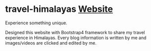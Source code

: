 # travel-himalayas [Website](http://reise-himalaya.com/)
Experience something unique.

Designed this website with Bootstrap4 framework to share my travel experience in Himalayas.
Every blog information is written by me and images/videos are clicked and edited by me.
